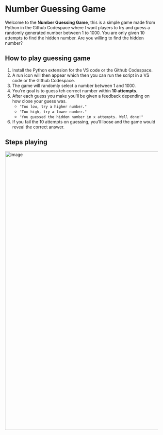 # Number Guessing Game

Welcome to the **Number Guessing Game**, this is a simple game made from Python in the Github Codespace where I want players to try and guess a randomly generated number between 1 to 1000. You are only given 10 attempts to find the hidden number. Are you willing to find the hidden number?

## How to play guessing game

1. Install the Python extension for the VS code or the Github Codespace.  
2. A run icon will then appear which then you can run the script in a VS code or the Github Codespace.
3. The game will randomly select a number between 1 and 1000.
4. You're goal is to guess teh correct number within **10 attempts**.
5. After each guess you make you'll be given a feedback depending on how close your guess was.
   - `"Too low, try a higher number."`
   - `"Too high, try a lower number."`
   - `"You guessed the hidden number in x attempts. Well done!"`
6. If you fail the 10 attempts on guessing, you'll loose and the game would reveal the correct answer.

## Steps playing
<img width="1919" height="917" alt="image" src="https://github.com/user-attachments/assets/45738a27-5475-410d-b9c4-1ed964bb9cec" />
